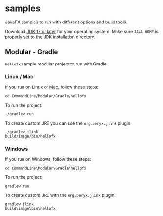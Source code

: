 # samples

JavaFX samples to run with different options and build tools.

Download [JDK 17 or later](http://jdk.java.net/) for your operating system.
Make sure `JAVA_HOME` is properly set to the JDK installation directory. 

## Modular - Gradle

`hellofx` sample modular project to run with Gradle

### Linux / Mac

If you run on Linux or Mac, follow these steps:

    cd CommandLine/Modular/Gradle/hellofx
    
To run the project:
    
    ./gradlew run

To create custom JRE you can use the `org.beryx.jlink` plugin:

    ./gradlew jlink
    build/image/bin/hellofx

### Windows

If you run on Windows, follow these steps:

    cd CommandLine\Modular\Gradle\hellofx

To run the project:
    
    gradlew run

To create custom JRE with the `org.beryx.jlink` plugin:

    gradlew jlink
    build\image\bin\hellofx
